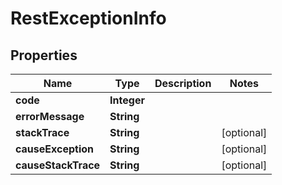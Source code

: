 # RestExceptionInfo

## Properties
Name | Type | Description | Notes
------------ | ------------- | ------------- | -------------
**code** | **Integer** |  | 
**errorMessage** | **String** |  | 
**stackTrace** | **String** |  |  [optional]
**causeException** | **String** |  |  [optional]
**causeStackTrace** | **String** |  |  [optional]
